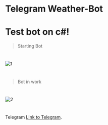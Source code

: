 # Telegram Weather-Bot
# Test bot on c#!
> Starting Bot
#
![1](https://user-images.githubusercontent.com/37832400/62831191-fa41bc00-bc23-11e9-8f15-934cffcee960.PNG)
#
> Bot in work
#
![2](https://user-images.githubusercontent.com/37832400/62831192-fa41bc00-bc23-11e9-83f0-9e7212280fa9.PNG)
#
Telegram [Link to Telegram](https://web.telegram.org/#/im?p=@AccurateWeather_Bot).
